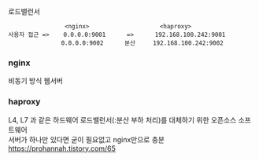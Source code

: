 로드밸런서
```
                <nginx>                    <haproxy>
사용자 접근 =>    0.0.0.0:9001      =>      192.168.100.242:9001
               0.0.0.0:9002      분산     192.168.100.242:9002
```
### nginx
비동기 방식 웹서버
### haproxy
L4, L7 과 같은 하드웨어 로드밸런서(:분산 부하 처리)를 대체하기 위한 오픈소스 소프트웨어  
서버가 하나만 있다면 굳이 필요없고 nginx만으로 충분   
https://prohannah.tistory.com/65
